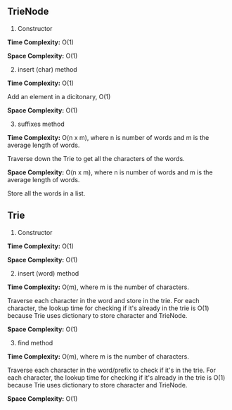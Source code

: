 ## TrieNode

1. Constructor

**Time Complexity:** O(1)

**Space Complexity:** O(1)

2. insert (char) method

**Time Complexity:** O(1)

Add an element in a dicitonary, O(1)

**Space Complexity:** O(1)

3. suffixes method

**Time Complexity:** O(n x m), where n is number of words and m is the average length of words.

Traverse down the Trie to get all the characters of the words.

**Space Complexity:** O(n x m), where n is number of words and m is the average length of words.

Store all the words in a list.


## Trie

1. Constructor

**Time Complexity:** O(1)

**Space Complexity:** O(1)

2. insert (word) method

**Time Complexity:** O(m), where m is the number of characters.

Traverse each character in the word and store in the trie. For each character, the lookup time for checking if it's already in the trie is O(1) because Trie uses dictionary to store character and TrieNode.

**Space Complexity:** O(1)

3. find method

**Time Complexity:** O(m), where m is the number of characters.

Traverse each character in the word/prefix to check if it's in the trie. For each character, the lookup time for checking if it's already in the trie is O(1) because Trie uses dictionary to store character and TrieNode.

**Space Complexity:** O(1)
